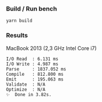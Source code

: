 ### Build / Run bench

```
yarn build
```

### Results

MacBook 2013 (2,3 GHz Intel Core i7)

```
I/O Read  : 6.131 ms
I/O Write : 4.987 ms
Parse     : 1837.052 ms
Compile   : 812.800 ms
Emit      : 195.063 ms
Validate  : N/A
Optimize  : N/A
✨  Done in 3.82s.
```
